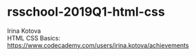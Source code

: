 # rsschool-2019Q1-html-css
Irina Kotova  
HTML CSS Basics: https://www.codecademy.com/users/irina.kotova/achievements

